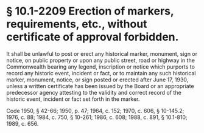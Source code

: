 # § 10.1-2209 Erection of markers, requirements, etc., without certificate of approval forbidden.

<p>It shall be unlawful to post or erect any historical marker, monument, sign or notice, on public property or upon any public street, road or highway in the Commonwealth bearing any legend, inscription or notice which purports to record any historic event, incident or fact, or to maintain any such historical marker, monument, notice, or sign posted or erected after June 17, 1930, unless a written certificate has been issued by the Board or an appropriate predecessor agency attesting to the validity and correct record of the historic event, incident or fact set forth in the marker.</p><p>Code 1950, § 42-66; 1950, p. 47; 1964, c. 152; 1970, c. 606, § 10-145.2; 1976, c. 88; 1984, c. 750, § 10-261; 1986, c. 608; 1988, c. 891, § 10.1-810; 1989, c. 656.</p>